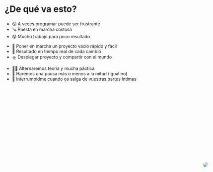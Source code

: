 # ¿De qué va esto?

<v-click>

- 😕 A veces programar puede ser frustrante
- 🪚 Puesta en marcha costosa
- 😰 Mucho trabajo para poco resultado

</v-click>

<v-click>

<img src="/assets/sad-result.png">

</v-click>

<v-click>

- 🏁 Poner en marcha un proyecto vacío rápido y fácil
- 👀 Resultado en tiempo real de cada cambio
- 🛸 Desplegar proyecto y compartir con el mundo

</v-click>

<v-click>

- 😵‍💫 Alternaremos teoría y mucha páctica
- 🚽 Haremos una pausa más o menos a la mitad (igual no)
- 🤚 Interrumpidme cuando os salga de vuestras partes íntimas

</v-click>

<style>
  h1 {
    margin-bottom: 22px!important;
  }
  img {
    position: absolute;
    right: 8%;
    top: 15%;
    border-radius: 50%;
    max-height: 50%;
    margin: 0 0 0 auto;
  }
</style>
